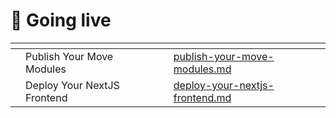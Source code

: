 # 🚀 Going live

<table data-view="cards"><thead><tr><th></th><th></th><th></th><th data-hidden data-card-target data-type="content-ref"></th></tr></thead><tbody><tr><td></td><td>Publish Your Move Modules</td><td></td><td><a href="publish-your-move-modules.md">publish-your-move-modules.md</a></td></tr><tr><td></td><td>Deploy Your NextJS Frontend</td><td></td><td><a href="deploy-your-nextjs-frontend.md">deploy-your-nextjs-frontend.md</a></td></tr></tbody></table>
